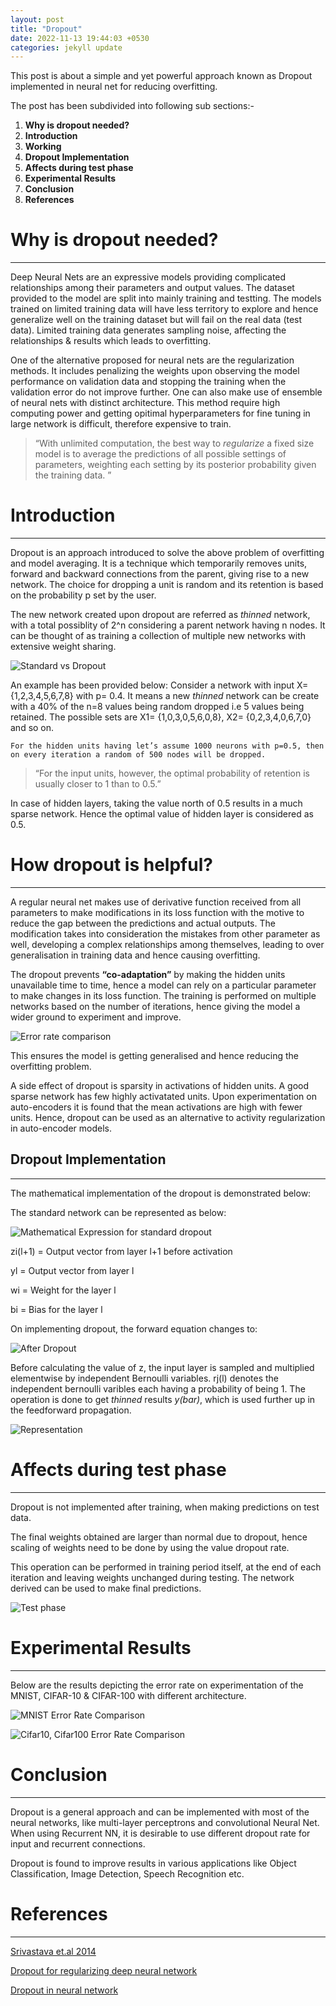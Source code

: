 ```yaml
---
layout: post
title: "Dropout"
date: 2022-11-13 19:44:03 +0530
categories: jekyll update
---
```

This post is about a simple and yet powerful approach known as Dropout implemented in neural net for reducing overfitting.

The post has been subdivided into following sub sections:-

1. **Why is dropout needed?**
2. **Introduction**
3. **Working**
4. **Dropout Implementation**
5. **Affects during test phase**
6. **Experimental Results**
7. **Conclusion**
8. **References**


# Why is dropout needed?
----

Deep Neural Nets are an expressive models providing complicated relationships among their parameters and output values. The dataset provided to the model are split into mainly training and testting. The models trained on limited training data will have less territory to explore and hence generalize well on the training dataset but will fail on the real data (test data). Limited training data generates sampling noise, affecting the relationships & results which leads to overfitting. 

One of the alternative proposed for neural nets are the regularization methods. It includes penalizing the weights upon observing the model performance on validation data and stopping the training when the validation error do not improve further.  One can also make use of ensemble of neural nets with distinct architecture. This method require high computing power and getting opitimal hyperparameters for fine tuning in large network is difficult, therefore expensive to train. 

> “With unlimited computation, the best way to *regularize* a fixed size model is to average the predictions of all possible 
> settings of parameters, weighting each setting by its posterior probability given the training data. ” 

# Introduction
-------

Dropout is an approach introduced to solve the above problem of overfitting and model averaging.
It is a technique which temporarily removes units, forward and backward connections from the parent, giving rise to a new network. The choice for dropping a unit is random and its retention is based on the probability p set by the user. 

The new network created upon dropout are referred as *thinned* network, with a total possiblity of 2^n   considering a parent network having n nodes. It can be thought of as training a collection of multiple new networks with extensive weight sharing.

![Standard vs Dropout](/assets/dropout/fig1.png)

An example has been provided below:
	Consider a network with input X= {1,2,3,4,5,6,7,8} with p= 0.4. It means a new *thinned* network can be create with   a 40% of the n=8 values being random dropped i.e 5 values being retained. 
	The possible sets are X1= {1,0,3,0,5,6,0,8}, X2= {0,2,3,4,0,6,7,0} and so on.
	
	For the hidden units having let’s assume 1000 neurons with p=0.5, then on every iteration a random of 500 nodes will be dropped.

> “For the input units, however, the optimal probability of retention is usually closer to 1 than to 0.5.”

In case of hidden layers, taking the value north of 0.5 results in a much sparse network. Hence the optimal value of hidden layer is considered as 0.5.
 
# How dropout is helpful?
-------

A regular neural net makes use of derivative function received from all parameters to make modifications in its loss function with the motive to reduce the gap between the predictions and actual outputs. The modification takes into consideration the mistakes from other parameter as well, developing a complex relationships among themselves, leading to over generalisation in training data and hence causing overfitting.

The dropout prevents **“co-adaptation”** by making the hidden units unavailable time to time, hence a model can rely on a particular parameter to make changes in its loss function. The training is performed on multiple networks based on the number of iterations, hence giving the model a wider ground to experiment and improve.

![Error rate comparison](/assets/dropout/fig2.png)

This ensures the model is getting generalised and hence reducing the overfitting problem. 

A side effect of dropout is sparsity in activations of hidden units. A good sparse network has few highly activatated units. Upon experimentation on auto-encoders it is found that the mean activations are high with fewer units. Hence, dropout can be used as an alternative to activity regularization in auto-encoder models. 

## Dropout Implementation
------------

The mathematical implementation of the dropout is demonstrated below:
	
The standard network can be represented as below:
	
![Mathematical Expression for standard dropout](/assets/dropout/fig3.png)
	
zi(l+1) = Output vector from layer l+1 before activation

yl = Output vector from layer l

wi = Weight for the layer l

bi = Bias for the layer l

On implementing dropout, the forward equation changes to:
	
![After Dropout](/assets/dropout/fig4.png)
	
Before calculating the value of z, the input layer is sampled and multiplied elementwise by independent Bernoulli variables. rj(l)  denotes the independent bernoulli varibles  each having a probability of being 1. The operation is done to get *thinned* results *y(bar)*, which is used further up in the feedforward propagation.


![Representation](/assets/dropout/fig5.png)
	
# Affects during test phase 
------------
Dropout is not implemented after training, when making predictions on test data. 

The final weights obtained are larger than normal due to dropout, hence scaling of weights need to be done by using the value dropout rate. 

This operation can be performed in training period itself, at the end of each iteration and leaving weights unchanged during testing. The network derived can be used to make final predictions.

![Test phase](/assets/dropout/fig6.png)

# Experimental Results
-------------------------
Below are the results depicting the error rate on experimentation of the MNIST, CIFAR-10 & CIFAR-100 with different architecture.

![MNIST Error Rate Comparison](/assets/dropout/fig7.png)
	
![Cifar10, Cifar100 Error Rate Comparison](/assets/dropout/fig8.png)
	
# Conclusion
------------------------------
Dropout is a general approach and can be implemented with most of the neural networks, like multi-layer perceptrons and convolutional Neural Net. When using Recurrent NN, it is desirable to use different dropout rate for input and recurrent connections. 

Dropout is found to improve results in various applications like Object Classification, Image Detection, Speech Recognition etc. 

# References 
------------------------------------------
[Srivastava et.al 2014](https://www.jmlr.org/papers/volume15/srivastava14a/srivastava14a.pdf?utm_content=buffer79b43&utm_medium=social&utm_source=twitter.com&utm_campaign=buffer)

[Dropout for regularizing deep neural network](https://machinelearningmastery.com/dropout-for-regularizing-deep-neural-networks/)

[Dropout in neural network](https://towardsdatascience.com/dropout-in-neural-networks-47a162d621d9)
